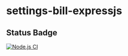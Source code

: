 # settings-bill-expressjs

## Status Badge

[![Node.js CI](https://github.com/tommyshado/settings-bill-expressjs/actions/workflows/node.js.yml/badge.svg)](https://github.com/tommyshado/settings-bill-expressjs/actions/workflows/node.js.yml)
